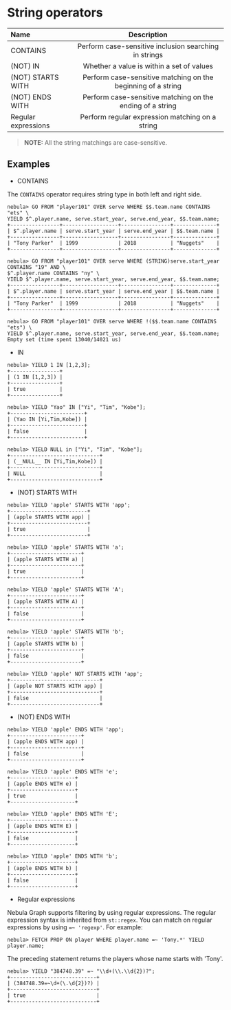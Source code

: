# String operators

| Name     | Description          |
|:-----    | :------------------: |
| CONTAINS | Perform case-sensitive inclusion searching in strings |
(NOT) IN | Whether a value is within a set of values
(NOT) STARTS WITH | Perform case-sensitive matching on the beginning of a string
(NOT) ENDS WITH | Perform case-sensitive matching on the ending of a string
Regular expressions | Perform regular expression matching on a string

> **NOTE:** All the string matchings are case-sensitive.

## Examples

* CONTAINS

The `CONTAINS` operator requires string type in both left and right side.

```ngql
nebula> GO FROM "player101" OVER serve WHERE $$.team.name CONTAINS "ets" \
YIELD $^.player.name, serve.start_year, serve.end_year, $$.team.name;
+----------------+------------------+----------------+--------------+
| $^.player.name | serve.start_year | serve.end_year | $$.team.name |
+----------------+------------------+----------------+--------------+
| "Tony Parker"  | 1999             | 2018           | "Nuggets"    |
+----------------+------------------+----------------+--------------+

```

```ngql
nebula> GO FROM "player101" OVER serve WHERE (STRING)serve.start_year CONTAINS "19" AND \
$^.player.name CONTAINS "ny" \
YIELD $^.player.name, serve.start_year, serve.end_year, $$.team.name;
+----------------+------------------+----------------+--------------+
| $^.player.name | serve.start_year | serve.end_year | $$.team.name |
+----------------+------------------+----------------+--------------+
| "Tony Parker"  | 1999             | 2018           | "Nuggets"    |
+----------------+------------------+----------------+--------------+
```

```ngql
nebula> GO FROM "player101" OVER serve WHERE !($$.team.name CONTAINS "ets") \
YIELD $^.player.name, serve.start_year, serve.end_year, $$.team.name;
Empty set (time spent 13040/14021 us)
```

* IN

```ngql
nebula> YIELD 1 IN [1,2,3];
+----------------+
| (1 IN [1,2,3]) |
+----------------+
| true           |
+----------------+

nebula> YIELD "Yao" IN ["Yi", "Tim", "Kobe"];
+------------------------+
| (Yao IN [Yi,Tim,Kobe]) |
+------------------------+
| false                  |
+------------------------+

nebula> YIELD NULL in ["Yi", "Tim", "Kobe"];
+-----------------------------+
| (__NULL__ IN [Yi,Tim,Kobe]) |
+-----------------------------+
| NULL                        |
+-----------------------------+
```

* (NOT) STARTS WITH

```ngql
nebula> YIELD 'apple' STARTS WITH 'app';
+-------------------------+
| (apple STARTS WITH app) |
+-------------------------+
| true                    |
+-------------------------+

nebula> YIELD 'apple' STARTS WITH 'a';
+-----------------------+
| (apple STARTS WITH a) |
+-----------------------+
| true                  |
+-----------------------+

nebula> YIELD 'apple' STARTS WITH 'A';
+-----------------------+
| (apple STARTS WITH A) |
+-----------------------+
| false                 |
+-----------------------+

nebula> YIELD 'apple' STARTS WITH 'b';
+-----------------------+
| (apple STARTS WITH b) |
+-----------------------+
| false                 |
+-----------------------+

nebula> YIELD 'apple' NOT STARTS WITH 'app';
+-----------------------------+
| (apple NOT STARTS WITH app) |
+-----------------------------+
| false                       |
+-----------------------------+
```

* (NOT) ENDS WITH

```ngql
nebula> YIELD 'apple' ENDS WITH 'app';
+-----------------------+
| (apple ENDS WITH app) |
+-----------------------+
| false                 |
+-----------------------+

nebula> YIELD 'apple' ENDS WITH 'e';
+---------------------+
| (apple ENDS WITH e) |
+---------------------+
| true                |
+---------------------+

nebula> YIELD 'apple' ENDS WITH 'E';
+---------------------+
| (apple ENDS WITH E) |
+---------------------+
| false               |
+---------------------+

nebula> YIELD 'apple' ENDS WITH 'b';
+---------------------+
| (apple ENDS WITH b) |
+---------------------+
| false               |
+---------------------+
```

* Regular expressions

Nebula Graph supports filtering by using regular expressions. The regular expression syntax is inherited from `st::regex`. You can match on regular expressions by using `=~ 'regexp'`. For example:

```ngql
nebula> FETCH PROP ON player WHERE player.name =~ 'Tony.*' YIELD player.name;
```

The preceding statement returns the players whose name starts with 'Tony'.

```ngql
nebula> YIELD "384748.39" =~ "\\d+(\\.\\d{2})?";
+----------------------------+
| (384748.39=~\d+(\.\d{2})?) |
+----------------------------+
| true                       |
+----------------------------+
```
